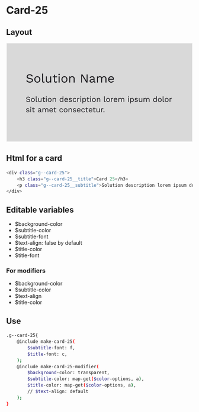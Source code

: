 # Card-25

## Layout

![alt text][card-25]

[card-25]: /src/img/global-components/card/card-25.png

## Html for a card

```sh
<div class="g--card-25">
    <h3 class="g--card-25__title">Card 25</h3>
    <p class="g--card-25__subtitle">Solution description lorem ipsum dolor sit amet consectetur.</p>
</div>
```

## Editable variables

- $background-color
- $subtitle-color
- $subtitle-font
- $text-align: false by default
- $title-color
- $title-font

### For modifiers

- $background-color
- $subtitle-color
- $text-align
- $title-color

## Use

```sh
.g--card-25{
    @include make-card-25(
        $subtitle-font: f,
        $title-font: c,
    );
    @include make-card-25-modifier(
        $background-color: transparent,
        $subtitle-color: map-get($color-options, a),
        $title-color: map-get($color-options, a),
        // $text-align: default
    );
}
```
